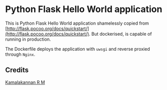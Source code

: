 # Python Flask Hello World application

This is Python Flask Hello World application shamelessly copied from [http://flask.pocoo.org/docs/quickstart/](http://flask.pocoo.org/docs/quickstart/). But dockerised, is capable of running in production.


The Dockerfile deploys the application with `uwsgi` and reverse proxied through `Nginx`.

## Credits

[Kamalakannan R M](mailto:kamalakannan.r.m@outlook.com)
